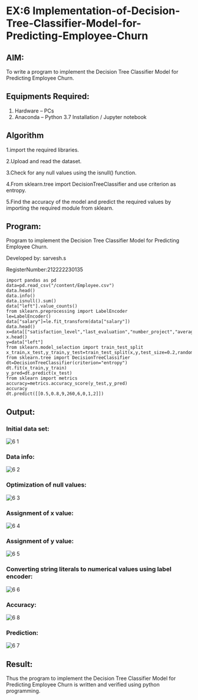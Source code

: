 # EX:6 Implementation-of-Decision-Tree-Classifier-Model-for-Predicting-Employee-Churn

## AIM:
To write a program to implement the Decision Tree Classifier Model for Predicting Employee Churn.

## Equipments Required:
1. Hardware – PCs
2. Anaconda – Python 3.7 Installation / Jupyter notebook

## Algorithm
1.import the required libraries.

2.Upload and read the dataset.

3.Check for any null values using the isnull() function.

4.From sklearn.tree import DecisionTreeClassifier and use criterion as entropy.

5.Find the accuracy of the model and predict the required values by importing the required module from sklearn.

## Program:
Program to implement the Decision Tree Classifier Model for Predicting Employee Churn.

Developed by: sarvesh.s

RegisterNumber:212222230135
```
import pandas as pd
data=pd.read_csv("/content/Employee.csv")
data.head()
data.info()
data.isnull().sum()
data["left"].value_counts()
from sklearn.preprocessing import LabelEncoder
le=LabelEncoder()
data["salary"]=le.fit_transform(data["salary"])
data.head()
x=data[["satisfaction_level","last_evaluation","number_project","average_montly_hours","time_spend_company","Work_accident","promotion_last_5years","salary"]]
x.head()
y=data["left"]
from sklearn.model_selection import train_test_split
x_train,x_test,y_train,y_test=train_test_split(x,y,test_size=0.2,random_state=100)
from sklearn.tree import DecisionTreeClassifier
dt=DecisionTreeClassifier(criterion="entropy")
dt.fit(x_train,y_train)
y_pred=dt.predict(x_test)
from sklearn import metrics
accuracy=metrics.accuracy_score(y_test,y_pred)
accuracy
dt.predict([[0.5,0.8,9,260,6,0,1,2]])
```

## Output:
### Initial data set:
![6 1](https://github.com/Brindha77/Implementation-of-Decision-Tree-Classifier-Model-for-Predicting-Employee-Churn/assets/118889143/4fdab09e-a67b-45ba-b6ea-1430530c1f44)

### Data info:
![6 2](https://github.com/Brindha77/Implementation-of-Decision-Tree-Classifier-Model-for-Predicting-Employee-Churn/assets/118889143/40bbf9f1-0b4b-4554-9398-67eb9f3e3a6c)


### Optimization of null values:
![6 3](https://github.com/Brindha77/Implementation-of-Decision-Tree-Classifier-Model-for-Predicting-Employee-Churn/assets/118889143/130e597d-f5e9-42fa-96e7-5bcfb522f28a)

### Assignment of x value:
![6 4](https://github.com/Brindha77/Implementation-of-Decision-Tree-Classifier-Model-for-Predicting-Employee-Churn/assets/118889143/b638f42f-9423-4dcd-81ce-d6af81aa7bc4)

### Assignment of y value:
![6 5](https://github.com/Brindha77/Implementation-of-Decision-Tree-Classifier-Model-for-Predicting-Employee-Churn/assets/118889143/48b19d12-f586-4f21-8f4f-44a9e7562409)

### Converting string literals to numerical values using label encoder:
![6 6](https://github.com/Brindha77/Implementation-of-Decision-Tree-Classifier-Model-for-Predicting-Employee-Churn/assets/118889143/efd59b97-4b8e-4855-8f54-6194f2ec6d44)

### Accuracy:
![6 8](https://github.com/Brindha77/Implementation-of-Decision-Tree-Classifier-Model-for-Predicting-Employee-Churn/assets/118889143/126faecd-11de-4cdb-9637-e98c7bba520e)


### Prediction:
![6 7](https://github.com/Brindha77/Implementation-of-Decision-Tree-Classifier-Model-for-Predicting-Employee-Churn/assets/118889143/655f10f8-8fff-4d48-9115-89736a07c6fb)

## Result:
Thus the program to implement the  Decision Tree Classifier Model for Predicting Employee Churn is written and verified using python programming.
